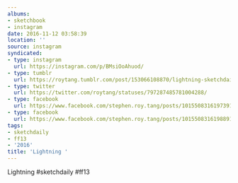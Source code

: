 ```yaml
---
albums:
- sketchbook
- instagram
date: 2016-11-12 03:58:39
location: ''
source: instagram
syndicated:
- type: instagram
  url: https://instagram.com/p/BMsiOoAhuod/
- type: tumblr
  url: https://roytang.tumblr.com/post/153066108870/lightning-sketchdaily-ff13
- type: twitter
  url: https://twitter.com/roytang/statuses/797287485781004288/
- type: facebook
  url: https://www.facebook.com/stephen.roy.tang/posts/10155083161973912:0
- type: facebook
  url: https://www.facebook.com/stephen.roy.tang/posts/10155083161988912
tags:
- sketchdaily
- ff13
- '2016'
title: 'Lightning '
---
```


Lightning #sketchdaily #ff13